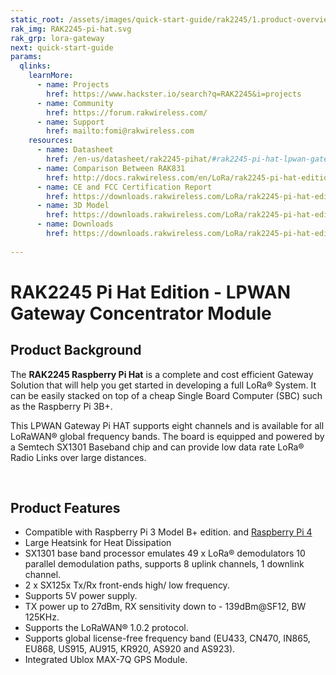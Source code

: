 ```yaml
---
static_root: /assets/images/quick-start-guide/rak2245/1.product-overview/1.index
rak_img: RAK2245-pi-hat.svg
rak_grp: lora-gateway
next: quick-start-guide
params:
  qlinks:
    learnMore:
      - name: Projects 
        href: https://www.hackster.io/search?q=RAK2245&i=projects
      - name: Community
        href: https://forum.rakwireless.com/
      - name: Support
        href: mailto:fomi@rakwireless.com
    resources:
      - name: Datasheet
        href: /en-us/datasheet/rak2245-pihat/#rak2245-pi-hat-lpwan-gateway-concentrator-module
      - name: Comparison Between RAK831
        href: http://docs.rakwireless.com/en/LoRa/rak2245-pi-hat-edition/Hardware-Specification/RAK2245_RAK831_Design_Guide_Comparison.pdf
      - name: CE and FCC Certification Report
        href: https://downloads.rakwireless.com/LoRa/rak2245-pi-hat-edition/Certification-Report/
      - name: 3D Model
        href: https://downloads.rakwireless.com/LoRa/rak2245-pi-hat-edition/Hardware-Specification/RAK2245_Pi_HAT-3D-File.zip
      - name: Downloads
        href: https://downloads.rakwireless.com/LoRa/rak2245-pi-hat-edition/
   
---
```

# RAK2245 Pi Hat Edition - LPWAN Gateway Concentrator Module

<rk-img
  :src="`${$frontmatter.static_root}/wwj49yp9jeqcmrynbtjz.jpg`"
  width="70%"
  figure-number="1"
  caption="RAK2245 Pi Hat Edition"
/>

## Product Background

The **RAK2245 Raspberry Pi Hat** is a complete and cost efficient Gateway Solution that will help you get started in developing a full LoRa® System. It can be easily stacked on top of a cheap Single Board Computer (SBC) such as the Raspberry Pi 3B+.

This LPWAN Gateway Pi HAT supports eight channels and is available for all LoRaWAN® global frequency bands. The board is equipped and powered by a Semtech SX1301 Baseband chip and can provide low data rate LoRa® Radio Links over large distances.

<rk-btn
  src="quick-start-guide.html"
  label="Set up Your RAK2245 Pi Hat Edition - LPWAN Gateway Concentrator Module"
/>

&nbsp;

<rk-quick-links :params="$frontmatter.params.qlinks" />

## Product Features

- Compatible with Raspberry Pi 3 Model B+ edition. and [Raspberry Pi 4](https://downloads.rakwireless.com/en/LoRa/rak2245-pi-hat-edition/Firmware/Raspberry-Pi-4/)
- Large Heatsink for Heat Dissipation
- SX1301 base band processor emulates 49 x LoRa® demodulators 10 parallel demodulation paths, supports 8 uplink channels, 1 downlink channel.
- 2 x SX125x Tx/Rx front-ends high/ low frequency.
- Supports 5V power supply.
- TX power up to 27dBm, RX sensitivity down to - 139dBm@SF12, BW 125KHz.
- Supports the LoRaWAN® 1.0.2 protocol.
- Supports global license-free frequency band (EU433, CN470, IN865, EU868, US915, AU915, KR920, AS920 and AS923).
- Integrated Ublox MAX-7Q GPS Module.
